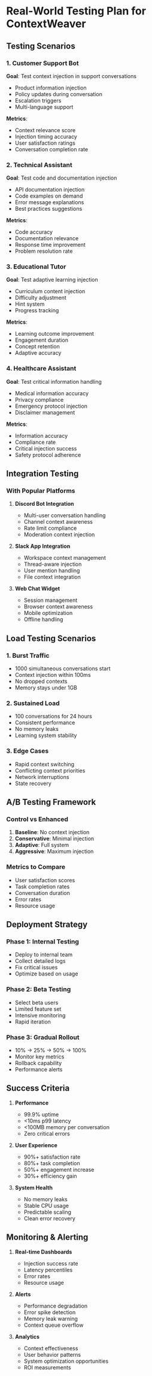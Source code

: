 # Real-World Testing Plan for ContextWeaver

## Testing Scenarios

### 1. Customer Support Bot
**Goal**: Test context injection in support conversations
- Product information injection
- Policy updates during conversation
- Escalation triggers
- Multi-language support

**Metrics**:
- Context relevance score
- Injection timing accuracy
- User satisfaction ratings
- Conversation completion rate

### 2. Technical Assistant
**Goal**: Test code and documentation injection
- API documentation injection
- Code examples on demand
- Error message explanations
- Best practices suggestions

**Metrics**:
- Code accuracy
- Documentation relevance
- Response time improvement
- Problem resolution rate

### 3. Educational Tutor
**Goal**: Test adaptive learning injection
- Curriculum content injection
- Difficulty adjustment
- Hint system
- Progress tracking

**Metrics**:
- Learning outcome improvement
- Engagement duration
- Concept retention
- Adaptive accuracy

### 4. Healthcare Assistant
**Goal**: Test critical information handling
- Medical information accuracy
- Privacy compliance
- Emergency protocol injection
- Disclaimer management

**Metrics**:
- Information accuracy
- Compliance rate
- Critical injection success
- Safety protocol adherence

## Integration Testing

### With Popular Platforms
1. **Discord Bot Integration**
   - Multi-user conversation handling
   - Channel context awareness
   - Rate limit compliance
   - Moderation context injection

2. **Slack App Integration**
   - Workspace context management
   - Thread-aware injection
   - User mention handling
   - File context integration

3. **Web Chat Widget**
   - Session management
   - Browser context awareness
   - Mobile optimization
   - Offline handling

## Load Testing Scenarios

### 1. Burst Traffic
- 1000 simultaneous conversations start
- Context injection within 100ms
- No dropped contexts
- Memory stays under 1GB

### 2. Sustained Load
- 100 conversations for 24 hours
- Consistent performance
- No memory leaks
- Learning system stability

### 3. Edge Cases
- Rapid context switching
- Conflicting context priorities
- Network interruptions
- State recovery

## A/B Testing Framework

### Control vs Enhanced
1. **Baseline**: No context injection
2. **Conservative**: Minimal injection
3. **Adaptive**: Full system
4. **Aggressive**: Maximum injection

### Metrics to Compare
- User satisfaction scores
- Task completion rates
- Conversation duration
- Error rates
- Resource usage

## Deployment Strategy

### Phase 1: Internal Testing
- Deploy to internal team
- Collect detailed logs
- Fix critical issues
- Optimize based on usage

### Phase 2: Beta Testing
- Select beta users
- Limited feature set
- Intensive monitoring
- Rapid iteration

### Phase 3: Gradual Rollout
- 10% -> 25% -> 50% -> 100%
- Monitor key metrics
- Rollback capability
- Performance alerts

## Success Criteria

1. **Performance**
   - 99.9% uptime
   - <10ms p99 latency
   - <100MB memory per conversation
   - Zero critical errors

2. **User Experience**
   - 90%+ satisfaction rate
   - 80%+ task completion
   - 50%+ engagement increase
   - 30%+ efficiency gain

3. **System Health**
   - No memory leaks
   - Stable CPU usage
   - Predictable scaling
   - Clean error recovery

## Monitoring & Alerting

1. **Real-time Dashboards**
   - Injection success rate
   - Latency percentiles
   - Error rates
   - Resource usage

2. **Alerts**
   - Performance degradation
   - Error spike detection
   - Memory leak warning
   - Context queue overflow

3. **Analytics**
   - Context effectiveness
   - User behavior patterns
   - System optimization opportunities
   - ROI measurements